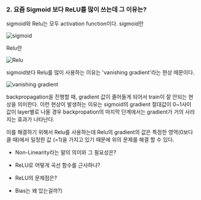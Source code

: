 ### 2. 요즘 Sigmoid 보다 ReLU를 많이 쓰는데 그 이유는?

sigmoid와 Relu는 모두 activation function이다.
sigmoid란 

![sigmoid](https://encrypted-tbn0.gstatic.com/images?q=tbn:ANd9GcSHSk3U3OizdXDWN198r0EhU-_1C4slOQwWlIhUu0uPxWMxiurL)

Relu란 

![Relu](https://upload.wikimedia.org/wikipedia/commons/thumb/6/6c/Rectifier_and_softplus_functions.svg/220px-Rectifier_and_softplus_functions.svg.png)

sigmoid보다 Relu를 많이 사용하는 이유는 'vanishing gradient'라는 현상 때문이다. 

![vanishing gradient](https://t1.daumcdn.net/cfile/tistory/221E5750579F7BBD1B)

backpropagation을 진행할 때, gradient 값이 줄어들게 되어서 train이 잘 안되는 현상을 의미한다. 
이런 현상이 발생하는 이유는 sigmoid의 gradient 절대값이 0~1사이 값이 layer별로 나올 경우 backpropation의 마지막 단계에서는 gradient가 거의 사라지는 효과가 나타난다.

이를 해결하기 위해서 Relu를 사용하는데 Relu의 gradient의 값은 특정한 영역(0보다 클 때)에서 일정한 값 (=1)을 가지고 있기 때문에 위의 문제를 해결 할 수 있다.

- Non-Linearity라는 말의 의미와 그 필요성은?

- ReLU로 어떻게 곡선 함수를 근사하나?

- ReLU의 문제점은?

- Bias는 왜 있는걸까?)
